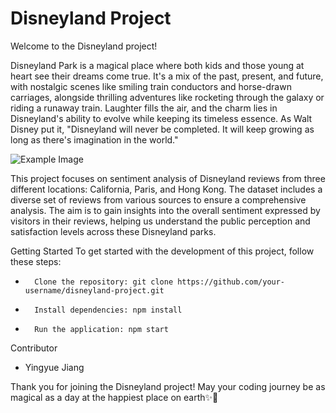 # Disneyland Project

Welcome to the Disneyland project! 

Disneyland Park is a magical place where both kids and those young at heart see their dreams come true. It's a mix of the past, present, and future, with nostalgic scenes like smiling train conductors and horse-drawn carriages, alongside thrilling adventures like rocketing through the galaxy or riding a runaway train. Laughter fills the air, and the charm lies in Disneyland's ability to evolve while keeping its timeless essence. As Walt Disney put it, "Disneyland will never be completed. It will keep growing as long as there's imagination in the world."

![Example Image](images/example-image.png)

This project focuses on sentiment analysis of Disneyland reviews from three different locations: California, Paris, and Hong Kong. The dataset includes a diverse set of reviews from various sources to ensure a comprehensive analysis. The aim is to gain insights into the overall sentiment expressed by visitors in their reviews, helping us understand the public perception and satisfaction levels across these Disneyland parks.

Getting Started
To get started with the development of this project, follow these steps:
* 		Clone the repository: git clone https://github.com/your-username/disneyland-project.git
* 		Install dependencies: npm install
* 		Run the application: npm start

Contributor
* Yingyue Jiang
  
Thank you for joining the Disneyland project! May your coding journey be as magical as a day at the happiest place on earth✨🏰
